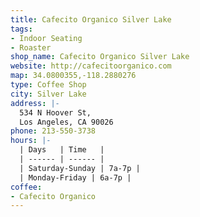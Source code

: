 ```yaml
---
title: Cafecito Organico Silver Lake
tags:
- Indoor Seating
- Roaster
shop_name: Cafecito Organico Silver Lake
website: http://cafecitoorganico.com
map: 34.0800355,-118.2880276
type: Coffee Shop
city: Silver Lake
address: |-
  534 N Hoover St,
  Los Angeles, CA 90026
phone: 213-550-3738
hours: |-
  | Days   | Time   |
  | ------ | ------ |
  | Saturday-Sunday | 7a-7p |
  | Monday-Friday | 6a-7p |
coffee:
- Cafecito Organico
---
```


